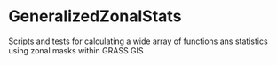 # GeneralizedZonalStats
Scripts and tests for calculating a wide array of functions ans statistics using zonal masks within GRASS GIS
